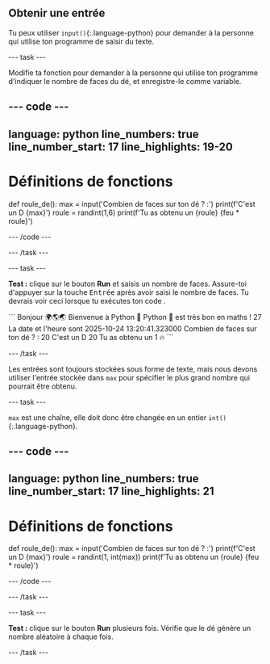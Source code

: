 ## Obtenir une entrée

Tu peux utiliser `input()`{:.language-python} pour demander à la personne qui utilise ton programme de saisir du texte.

--- task ---

Modifie ta fonction pour demander à la personne qui utilise ton programme d'indiquer le nombre de faces du dé, et enregistre-le comme variable.

--- code ---
---
language: python
line_numbers: true
line_number_start: 17
line_highlights: 19-20
---
# Définitions de fonctions
def roule_de():
    max = input('Combien de faces sur ton dé ? :')
    print(f'C\'est un D {max}')
    roule = randint(1,6)
    print(f'Tu as obtenu un {roule} {feu * roule}')

--- /code ---

--- /task ---

--- task ---

**Test :** clique sur le bouton **Run** et saisis un nombre de faces. Assure-toi d'appuyer sur la touche <kbd>Entrée</kbd> après avoir saisi le nombre de faces. Tu devrais voir ceci lorsque tu exécutes ton code .

<div class="c-project-output">
```
Bonjour 🌍🌎🌏
Bienvenue à Python 🐍
Python 🐍 est très bon en maths !
27
La date et l'heure sont 2025-10-24 13:20:41.323000
Combien de faces sur ton dé ? :
20 
C'est un D 20
Tu as obtenu un 1 🔥
```

--- /task ---

Les entrées sont toujours stockées sous forme de texte, mais nous devons utiliser l'entrée stockée dans `max` pour spécifier le plus grand nombre qui pourrait être obtenu.

--- task ---

`max` est une chaîne, elle doit donc être changée en un entier `int()`{:.language-python}.


--- code ---
---
language: python
line_numbers: true
line_number_start: 17
line_highlights: 21
---
# Définitions de fonctions        
def roule_de():
    max = input('Combien de faces sur ton dé ? :')
    print(f'C\'est un D {max}')
    roule = randint(1, int(max))
    print(f'Tu as obtenu un {roule} {feu * roule}')

--- /code ---

--- /task ---

--- task ---

**Test :** clique sur le bouton **Run** plusieurs fois. Vérifie que le dé génère un nombre aléatoire à chaque fois.

--- /task ---

